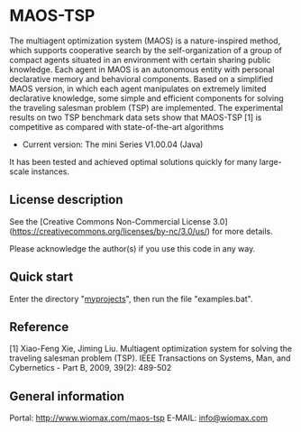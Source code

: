 MAOS-TSP
========

The multiagent optimization system (MAOS) is a nature-inspired method, which supports cooperative search by the self-organization of a group of compact agents situated in an environment with certain sharing public knowledge. Each agent in MAOS is an autonomous entity with personal declarative memory and behavioral components. Based on a simplified MAOS version, in which each agent manipulates on extremely limited declarative knowledge, some simple and efficient components for solving the traveling salesman problem (TSP) are implemented. The experimental results on two TSP benchmark data sets show that MAOS-TSP [1] is competitive as compared with state-of-the-art algorithms

- Current version: The mini Series V1.00.04 (Java)

It has been tested and achieved optimal solutions quickly for many large-scale instances.

License description
-------------------

See the [Creative Commons Non-Commercial License 3.0] (https://creativecommons.org/licenses/by-nc/3.0/us/) for more details.

Please acknowledge the author(s) if you use this code in any way.

Quick start
-----------

Enter the directory "[myprojects](https://github.com/wiomax/MAOS-TSP/tree/master/myprojects)", then run the file "examples.bat".

Reference
---------

[1] Xiao-Feng Xie, Jiming Liu. Multiagent optimization system for solving the traveling salesman problem (TSP). IEEE Transactions on Systems, Man, and Cybernetics - Part B, 2009, 39(2): 489-502 

General information
-------------------

Portal: http://www.wiomax.com/maos-tsp
E-MAIL: info@wiomax.com
